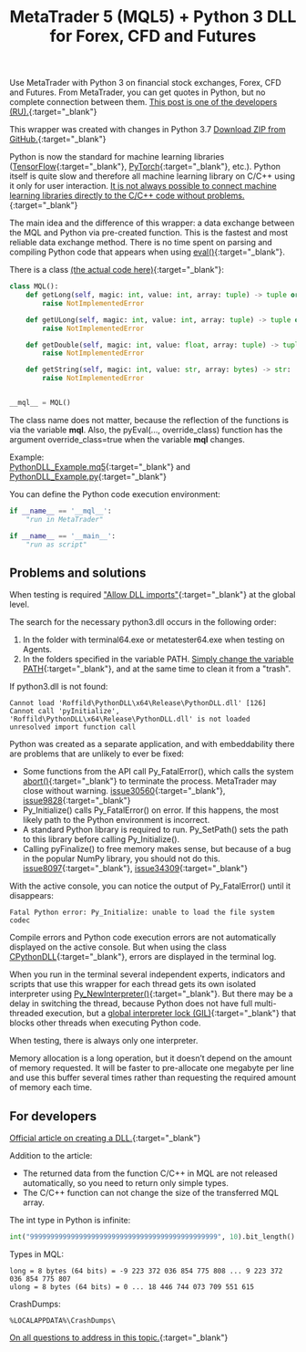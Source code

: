 ﻿---
pgtitle: MetaTrader 5 (MQL5) + Python 3 DLL
title: MetaTrader 5 (MQL5) + Python 3 DLL for Forex, CFD and Futures
description: A data exchange between the MQL and Python via pre-created function.
---
Use MetaTrader with Python 3 on financial stock exchanges, Forex, CFD and Futures.
From MetaTrader, you can get quotes in Python, but no complete connection between them.
[This post is one of the developers (RU).](https://www.mql5.com/ru/forum/306688/page4#comment_10973513){:target="_blank"}

This wrapper was created with changes in Python 3.7
[Download ZIP from GitHub.](https://github.com/Roffild/RoffildLibrary/archive/master.zip){:target="_blank"}

Python is now the standard for machine learning libraries ([TensorFlow](https://www.tensorflow.org/){:target="_blank"}, [PyTorch](https://pytorch.org/){:target="_blank"}, etc.).
Python itself is quite slow and therefore all machine learning library on C/C++ using it only for user interaction.
[It is not always possible to connect machine learning libraries directly to the C/C++ code without problems.](https://github.com/tensorflow/tensorflow/issues/22338){:target="_blank"}

The main idea and the difference of this wrapper: a data exchange between the MQL and Python via pre-created function.
This is the fastest and most reliable data exchange method.
There is no time spent on parsing and compiling Python code that appears when using [eval()](https://docs.python.org/3/library/functions.html#eval){:target="_blank"}.

There is a class [(the actual code here)](https://github.com/Roffild/RoffildLibrary/blob/master/Libraries/Roffild/PythonDLL/start.py){:target="_blank"}:
```python
class MQL():
    def getLong(self, magic: int, value: int, array: tuple) -> tuple or list:
        raise NotImplementedError

    def getULong(self, magic: int, value: int, array: tuple) -> tuple or list:
        raise NotImplementedError

    def getDouble(self, magic: int, value: float, array: tuple) -> tuple or list:
        raise NotImplementedError

    def getString(self, magic: int, value: str, array: bytes) -> str:
        raise NotImplementedError


__mql__ = MQL()
```
The class name does not matter, because the reflection of the functions is via the variable __mql__.
Also, the pyEval(..., override_class) function has the argument override_class=true when the variable __mql__ changes.

Example:<br/>
[PythonDLL_Example.mq5](https://github.com/Roffild/RoffildLibrary/blob/master/Experts/Roffild/Examples/PythonDLL_Example.mq5){:target="_blank"} and
[PythonDLL_Example.py](https://github.com/Roffild/RoffildLibrary/blob/master/Experts/Roffild/Examples/PythonDLL_Example.py){:target="_blank"}

You can define the Python code execution environment:
```python
if __name__ == '__mql__':
    "run in MetaTrader"

if __name__ == '__main__':
    "run as script"
```

## Problems and solutions

When testing is required ["Allow DLL imports"](https://www.metatrader5.com/en/terminal/help/startworking/settings#ea){:target="_blank"} at the global level.

The search for the necessary python3.dll occurs in the following order:
1. In the folder with terminal64.exe or metatester64.exe when testing on Agents.
2. In the folders specified in the variable PATH.
[Simply change the variable PATH](https://www.google.com/search?q=windows+path+environment+variable){:target="_blank"}, and at the same time to clean it from a "trash".

If python3.dll is not found:
```
Cannot load 'Roffild\PythonDLL\x64\Release\PythonDLL.dll' [126]
Cannot call 'pyInitialize', 'Roffild\PythonDLL\x64\Release\PythonDLL.dll' is not loaded
unresolved import function call
```

Python was created as a separate application, and with embeddability there are problems that are unlikely to ever be fixed:
* Some functions from the API call Py_FatalError(), which calls the system [abort()](https://docs.microsoft.com/cpp/c-runtime-library/reference/abort){:target="_blank"} to terminate the process. MetaTrader may close without warning. [issue30560](https://bugs.python.org/issue30560){:target="_blank"}, [issue9828](https://bugs.python.org/issue9828){:target="_blank"}
* Py_Initialize() calls Py_FatalError() on error. If this happens, the most likely path to the Python environment is incorrect.
* A standard Python library is required to run. Py_SetPath() sets the path to this library before calling Py_Initialize().
* Calling pyFinalize() to free memory makes sense, but because of a bug in the popular NumPy library, you should not do this. [issue8097](https://github.com/numpy/numpy/issues/8097){:target="_blank"}, [issue34309](https://bugs.python.org/issue34309){:target="_blank"}

With the active console, you can notice the output of Py_FatalError() until it disappears:
```
Fatal Python error: Py_Initialize: unable to load the file system codec
```

Compile errors and Python code execution errors are not automatically displayed on the active console.
But when using the class [CPythonDLL](https://github.com/Roffild/RoffildLibrary/blob/master/Include/Roffild/PythonDLL.mqh){:target="_blank"}, errors are displayed in the terminal log.

When you run in the terminal several independent experts, indicators and scripts that use this wrapper for each thread gets its own isolated interpreter using [Py_NewInterpreter()](https://docs.python.org/3/c-api/init.html#c.Py_NewInterpreter){:target="_blank"}.
But there may be a delay in switching the thread, because Python does not have full multi-threaded execution, but a [global interpreter lock (GIL)](https://docs.python.org/3/glossary.html#term-global-interpreter-lock){:target="_blank"} that blocks other threads when executing Python code.

When testing, there is always only one interpreter.

Memory allocation is a long operation, but it doesn’t depend on the amount of memory requested.
It will be faster to pre-allocate one megabyte per line and use this buffer several times rather than requesting the required amount of memory each time.

## For developers

[Official article on creating a DLL.](https://www.mql5.com/en/articles/18){:target="_blank"}

Addition to the article:
* The returned data from the function C/C++ in MQL are not released automatically, so you need to return only simple types.
* The C/C++ function can not change the size of the transferred MQL array.

The int type in Python is infinite:
```python
int("9999999999999999999999999999999999999999999999", 10).bit_length() == 153
```

Types in MQL:
```
long = 8 bytes (64 bits) = -9 223 372 036 854 775 808 ... 9 223 372 036 854 775 807
ulong = 8 bytes (64 bits) = 0 ... 18 446 744 073 709 551 615
```

CrashDumps:
```
%LOCALAPPDATA%\CrashDumps\
```

[On all questions to address in this topic.](https://www.mql5.com/en/forum/247134){:target="_blank"}
